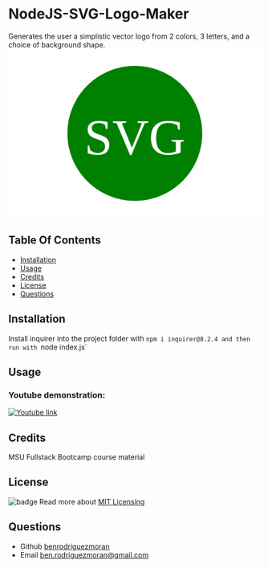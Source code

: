 # NodeJS-SVG-Logo-Maker
Generates the user a simplistic vector logo from 2 colors, 3 letters, and a choice of background shape.
![screenshot](/output/logo.svg)
## Table Of Contents
- [Installation](#installation)
- [Usage](#usage)
- [Credits](#credits)
- [License](#license)
- [Questions](#questions)




## Installation 
Install inquirer into the project folder with `npm i inquirer@8.2.4 and then run with `node index.js`

## Usage
### Youtube demonstration:
[![Youtube link](https://img.youtube.com/vi/pHzv2oAnybc/maxresdefault.jpg)](https://www.youtube.com/watch?v=pHzv2oAnybc)

## Credits 
MSU Fullstack Bootcamp course material
## License 

![badge](https://img.shields.io/badge/license-MIT-blue.svg) 
Read more about [MIT Licensing](https://choosealicense.com/licenses/mit/)

## Questions
- Github [benrodriguezmoran](https://github.com/benrodriguezmoran) 
- Email [ben.rodriguezmoran@gmail.com](mailto:ben.rodriguezmoran@gmail.com)


